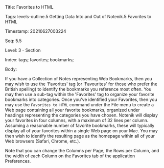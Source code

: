 Title:  Favorites to HTML

Tags:   levels-outline.5 Getting Data Into and Out of Notenik.5 Favorites to HTML

Timestamp: 20210627003224

Seq:    5.5

Level:  3 - Section

Index:  tags; favorites; bookmarks; 

Body: 

If you have a Collection of Notes representing Web Bookmarks, then you may wish to use the 'Favorites' tag (or 'Favourites' for those who prefer the British spelling) to identify the bookmarks you reference most often. You may then use a sub-tag within the 'Favorites' tag to organize your favorite bookmarks into categories. Once you've identified your Favorites, then you may use the `Favorites to HTML` command under the File menu to create a Web page containing all your favorite bookmarks, organized under headings representing the categories you have chosen. Notenik will display your favorites in four columns, with a maximum of 32 lines per column. Assuming a reasonable number of favorite bookmarks, these will typically display all of your favorites within a single Web page on your Mac. You may then wish to identify the resulting page as the homepage within all of your Web browsers (Safari, Chrome, etc.). 

Note that you can change the Columns per Page, the Rows per Column, and the width of each Column on the Favorites tab of the application Preferences.
